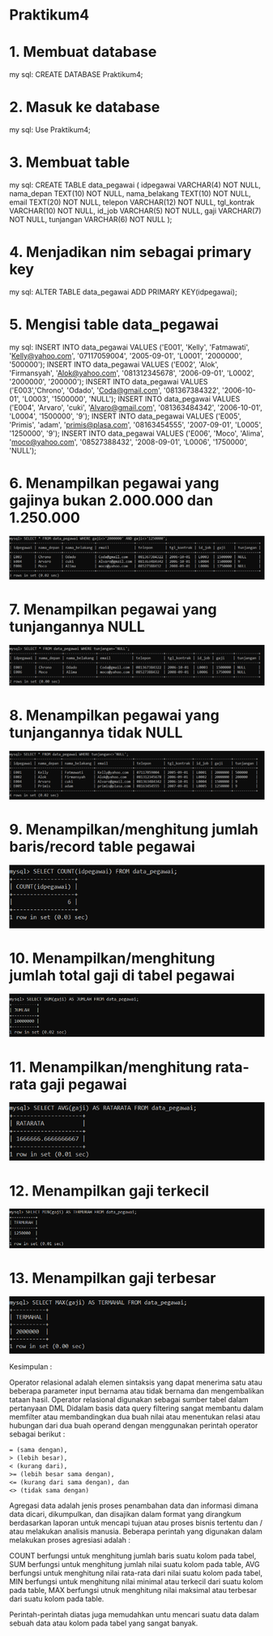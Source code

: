 # Praktikum4

# 1. Membuat database
my sql: 
    CREATE DATABASE Praktikum4;

# 2. Masuk ke database
my sql: 
    Use Praktikum4;

# 3. Membuat table
my sql: 
    CREATE TABLE data_pegawai (
 idpegawai VARCHAR(4) NOT NULL,
 nama_depan TEXT(10) NOT NULL,
 nama_belakang TEXT(10) NOT NULL,
 email TEXT(20) NOT NULL,
 telepon VARCHAR(12) NOT NULL,
 tgl_kontrak VARCHAR(10) NOT NULL,
 id_job VARCHAR(5) NOT NULL,
 gaji VARCHAR(7) NOT NULL,
 tunjangan VARCHAR(6) NOT NULL
);

# 4. Menjadikan nim sebagai primary key
my sql: 
    ALTER TABLE data_pegawai ADD PRIMARY KEY(idpegawai);

# 5. Mengisi table data_pegawai
my sql: 
    INSERT INTO data_pegawai
VALUES ('E001', 'Kelly', 'Fatmawati', 'Kelly@yahoo.com', '07117059004', '2005-09-01', 'L0001',
'2000000', '500000');
INSERT INTO data_pegawai
VALUES ('E002', 'Alok', 'Firmansyah', 'Alok@yahoo.com', '081312345678', '2006-09-01', 'L0002',
'2000000', '200000');
INSERT INTO data_pegawai
VALUES ('E003','Chrono', 'Odado', 'Coda@gmail.com', '081367384322', '2006-10-01', 'L0003', '1500000',
'NULL');
INSERT INTO data_pegawai
VALUES ('E004', 'Arvaro', 'cuki', 'Alvaro@gmail.com', '081363484342', '2006-10-01', 'L0004',
'1500000', '9');
INSERT INTO data_pegawai
VALUES ('E005', 'Primis', 'adam', 'primis@plasa.com', '08163454555', '2007-09-01', 'L0005', '1250000',
'9');
INSERT INTO data_pegawai
VALUES ('E006', 'Moco', 'Alima', 'moco@yahoo.com', '08527388432', '2008-09-01', 'L0006',
'1750000', 'NULL');

# 6. Menampilkan pegawai yang gajinya bukan 2.000.000 dan 1.250.000
![gambar](https://github.com/IDOYGAMING/Praktikum4/blob/main/screnshotpraktikum4/ss1.png)

# 7. Menampilkan pegawai yang tunjangannya NULL
![gambar](https://github.com/IDOYGAMING/Praktikum4/blob/main/screnshotpraktikum4/ss2.png)

# 8. Menampilkan pegawai yang tunjangannya tidak NULL
![gambar](https://github.com/IDOYGAMING/Praktikum4/blob/main/screnshotpraktikum4/ss3.png)

# 9. Menampilkan/menghitung jumlah baris/record table pegawai
![gambar](https://github.com/IDOYGAMING/Praktikum4/blob/main/screnshotpraktikum4/ss4.png)

# 10. Menampilkan/menghitung jumlah total gaji di tabel pegawai
![gambar](https://github.com/IDOYGAMING/Praktikum4/blob/main/screnshotpraktikum4/ss5.png)

# 11. Menampilkan/menghitung rata-rata gaji pegawai
![gambar](https://github.com/IDOYGAMING/Praktikum4/blob/main/screnshotpraktikum4/ss6.png)

# 12. Menampilkan gaji terkecil
![gambar](https://github.com/IDOYGAMING/Praktikum4/blob/main/screnshotpraktikum4/ss7.png)

# 13. Menampilkan gaji terbesar
![gambar](https://github.com/IDOYGAMING/Praktikum4/blob/main/screnshotpraktikum4/ss8.png)



Kesimpulan :

Operator relasional adalah elemen sintaksis yang dapat menerima satu atau beberapa parameter input bernama atau tidak bernama dan mengembalikan tataan hasil. Operator relasional digunakan sebagai sumber tabel dalam pertanyaan DML
Didalam basis data query filtering sangat membantu dalam memfilter atau membandingkan dua buah
nilai atau menentukan relasi atau hubungan dari dua buah operand dengan menggunakan perintah
operator sebagai berikut :


    = (sama dengan),
    > (lebih besar),
    < (kurang dari),
    >= (lebih besar sama dengan),
    <= (kurang dari sama dengan), dan
    <> (tidak sama dengan)


Agregasi data adalah jenis proses penambahan data dan informasi dimana data dicari, dikumpulkan, dan disajikan dalam format yang dirangkum berdasarkan laporan untuk mencapi tujuan atau proses bisnis tertentu dan / atau melakukan analisis manusia. Beberapa perintah yang digunakan dalam melakukan proses agresiasi adalah :

COUNT berfungsi untuk menghitung jumlah baris suatu kolom pada tabel,
SUM berfungsi untuk menghitung jumlah nilai suatu kolom pada table,
AVG berfungsi untuk menghitung nilai rata-rata dari nilai suatu kolom pada tabel,
MIN berfungsi untuk menghitung nilai minimal atau terkecil dari suatu kolom pada table,
MAX berfungsi utnuk menghitung nilai maksimal atau terbesar dari suatu kolom pada table.

Perintah-perintah diatas juga memudahkan untu mencari suatu data dalam sebuah data atau kolom pada tabel yang sangat banyak.